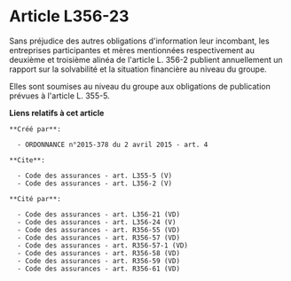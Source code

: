 # Article L356-23

Sans préjudice des autres obligations d'information leur incombant, les entreprises participantes et mères mentionnées
respectivement au deuxième et troisième alinéa de l'article L. 356-2 publient annuellement un rapport sur la solvabilité et
la situation financière au niveau du groupe. 

Elles sont soumises au niveau du groupe aux obligations de publication prévues à l'article L. 355-5.

**Liens relatifs à cet article**

	**Créé par**:

	  - ORDONNANCE n°2015-378 du 2 avril 2015 - art. 4

	**Cite**:

	  - Code des assurances - art. L355-5 (V)
	  - Code des assurances - art. L356-2 (V)

	**Cité par**:

	  - Code des assurances - art. L356-21 (VD)
	  - Code des assurances - art. L356-24 (V)
	  - Code des assurances - art. R356-55 (VD)
	  - Code des assurances - art. R356-57 (VD)
	  - Code des assurances - art. R356-57-1 (VD)
	  - Code des assurances - art. R356-58 (VD)
	  - Code des assurances - art. R356-59 (VD)
	  - Code des assurances - art. R356-61 (VD)
